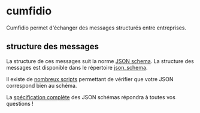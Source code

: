 # cumfidio
Cumfidio permet d'échanger des messages structurés entre entreprises.
## structure des messages
La structure de ces messages suit la norme [JSON schema](https://json-schema.org/). La structure des messages est disponible dans le répertoire [json_schema](https://github.com/xbadiche/cumfidio/blob/main/json_schema).

Il existe de [nombreux scripts](https://json-schema.org/implementations.html#validators) permettant de vérifier que votre JSON correspond bien au schéma.

La [spécification complète](https://json-schema.org/understanding-json-schema/UnderstandingJSONSchema.pdf) des JSON schémas répondra à toutes vos questions !
